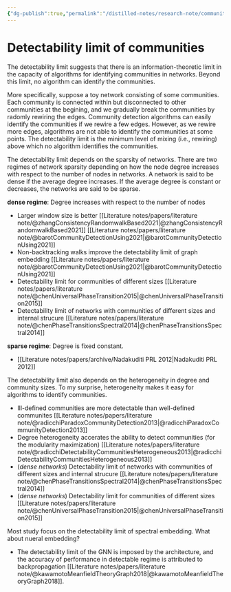 ```yaml
---
{"dg-publish":true,"permalink":"/distilled-notes/research-note/community-detection/detectability-limit-of-communities/","dgHomeLink":true,"dgPassFrontmatter":false}
---
```



# Detectability limit of communities

The detectability limit suggests that there is an information-theoretic limit in the capacity of algorithms for identifying communities in networks. Beyond this limit, no algorithm can identify the communities. 

More specifically, suppose a toy network consisting of some communities. Each community is connected within but disconnected to other communities at the begining, and we gradually break the communities by radomly rewiring the edges. Community detection algorithms can easily identify the communities if we rewire a few edges. However, as we rewire more edges, algorithms are not able to identify the communities at some points. The detectability limit is the minimum level of mixing (i.e., rewiring) above which no algorithm identifies the communities. 

The detectability limit depends on the sparsity of networks. There are two regimes of network sparsity depending on how the node degree increases with respect to the number of nodes in networks. A network is said to be dense if the average degree increases. If the average degree is constant or decreases, the networks are said to be sparse. 

**dense regime**: Degree increases with respect to the number of nodes
- Larger window size is better [[Literature notes/papers/literature note/@zhangConsistencyRandomwalkBased2021|@zhangConsistencyRandomwalkBased2021]] [[Literature notes/papers/literature note/@barotCommunityDetectionUsing2021|@barotCommunityDetectionUsing2021]]
- Non-backtracking walks improve the detectability limit of graph embedding [[Literature notes/papers/literature note/@barotCommunityDetectionUsing2021|@barotCommunityDetectionUsing2021]]
- Detectability limit for communities of different sizes [[Literature notes/papers/literature note/@chenUniversalPhaseTransition2015|@chenUniversalPhaseTransition2015]]
- Detectability limit of networks with communities of different sizes and internal strucure [[Literature notes/papers/literature note/@chenPhaseTransitionsSpectral2014|@chenPhaseTransitionsSpectral2014]]

**sparse regime**: Degree is fixed constant. 
- [[Literature notes/papers/archive/Nadakuditi PRL 2012|Nadakuditi PRL 2012]]


The detectability limit also depends on the heterogeneity in degree and community sizes. To my surprise, heterogeneity makes it easy for algorithms to identify communities.

- Ill-defined communities are more detectable than well-defined communites [[Literature notes/papers/literature note/@radicchiParadoxCommunityDetection2013|@radicchiParadoxCommunityDetection2013]]
- Degree heterogeneity accerates the ability to detect communities (for the modularity maximization) [[Literature notes/papers/literature note/@radicchiDetectabilityCommunitiesHeterogeneous2013|@radicchiDetectabilityCommunitiesHeterogeneous2013]]
- (*dense networks*) Detectability limit of networks with communities of different sizes and internal strucure [[Literature notes/papers/literature note/@chenPhaseTransitionsSpectral2014|@chenPhaseTransitionsSpectral2014]]
-  (*dense networks*) Detectability limit for communities of different sizes [[Literature notes/papers/literature note/@chenUniversalPhaseTransition2015|@chenUniversalPhaseTransition2015]]

Most study focus on the detectability limit of spectral embedding. What about nueral embedding?

-  The detectability limit of the GNN is imposed by the architecture, and the accuracy of performance in detectable regime is attributed to backpropagation [[Literature notes/papers/literature note/@kawamotoMeanfieldTheoryGraph2018|@kawamotoMeanfieldTheoryGraph2018]].  